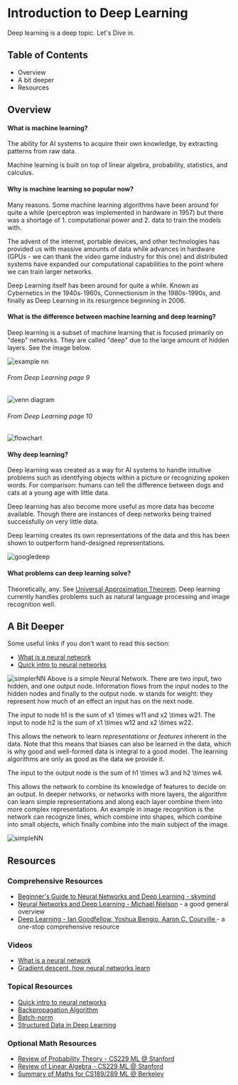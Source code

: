 
# Introduction to Deep Learning
Deep learning is a deep topic. Let's Dive in.

## Table of Contents
* Overview
* A bit deeper
* Resources

## Overview

#### What is machine learning?
The ability for AI systems to acquire their own knowledge, by extracting patterns from raw data.

Machine learning is built on top of linear algebra, probability, statistics, and calculus.

#### Why is machine learning so popular now?
Many reasons. Some machine learning algorithms have been around for quite a while (perceptron was implemented in hardware in 1957) but there was a shortage of 1. computational power and 2. data to train the models with. 

The advent of the internet, portable devices, and other technologies has provided us with massive amounts of data while advances in hardware (GPUs - we can thank the video game industry for this one) and distributed systems have expanded our computational capabilities to the point where we can train larger networks.

Deep Learning itself has been around for quite a while. Known as Cybernetics in the 1940s-1960s, Connectionism in the 1980s-1990s, and finally as Deep Learning in its resurgence beginning in 2006.

#### What is the difference between machine learning and deep learning?
Deep learning is a subset of machine learning that is focused primarily on "deep" networks. They are called "deep" due to the large amount of hidden layers. See the image below.

![example nn](https://cdn-images-1.medium.com/max/1600/1*r0fxAZRpRGapPnC4bniDiQ.png)

###### From Deep Learning page 9
![venn diagram](https://i.gyazo.com/684c42227e3028edcd062fc9bdc43cdf.png)

###### From Deep Learning page 10
![flowchart](https://i.gyazo.com/37066206f801c66cf21f5afb9673f7bd.png)

#### Why deep learning?
Deep learning was created as a way for AI systems to handle intuitive problems such as identifying objects within a picture or recognizing spoken words. For comparison: humans can tell the difference between dogs and cats at a young age with little data.

Deep learning has also become more useful as more data has become available. Though there are instances of deep networks being trained successfully on very little data.

Deep learning creates its own representations of the data and this has been shown to outperform hand-designed representations.

![googledeep](https://image.slidesharecdn.com/jeffdean-170115012221/95/jeff-dean-at-ai-frontiers-trends-and-developments-in-deep-learning-research-8-638.jpg?cb=1484674187)

#### What problems can deep learning solve?
Theoretically, any. See [Universal Approximation Theorem](https://towardsdatascience.com/can-neural-networks-really-learn-any-function-65e106617fc6). Deep learning currently handles problems such as natural language processing and image recognition well.

## A Bit Deeper
Some useful links if you don't want to read this section:

* [What is a neural network](https://www.youtube.com/watch?v=aircAruvnKk)
* [Quick intro to neural networks](https://ujjwalkarn.me/2016/08/09/quick-intro-neural-networks)

![simplerNN](https://i.gyazo.com/511d2bbf4aee74c1be4afcd4ed847ea7.png)
Above is a simple Neural Network. There are two input, two hidden, and one output node. Information flows from the input nodes to the hidden nodes and finally to the output node. w stands for weight: they represent how much of an effect an input has on the next node. 

The input to node h1 is the sum of x1 \times w11 and x2 \times w21. The input to node h2 is the sum of x1 \times w12 and x2 \times w22.

This allows the network to learn *representations* or *features* inherent in the data. Note that this means that biases can also be learned in the data, which is why good and well-formed data is integral to a good model. The learning algorithms are only as good as the data we provide it.

The input to the output node is the sum of h1 \times w3 and h2 \times w4.

This allows the network to combine its knowledge of features to decide on an output. In deeper networks, or networks with more layers, the algorithm can learn simple representations and along each layer combine them into more complex representations. An example in image recognition is the network can recognize lines, which combine into shapes, which combine into small objects, which finally combine into the main subject of the image.

![simpleNN](https://dzone.com/storage/temp/7913025-neural-network.png)

## Resources
### Comprehensive Resources
* [Beginner's Guide to Neural Networks and Deep Learning - skymind](https://skymind.ai/wiki/neural-network)
* [Neural Networks and Deep Learning - Michael Nielson](http://neuralnetworksanddeeplearning.com) - a good general overview
* [Deep Learning - Ian Goodfellow, Yoshua Bengio, Aaron C. Courville ](https://github.com/janishar/mit-deep-learning-book-pdf) - a one-stop comprehensive resource

### Videos
* [What is a neural network](https://www.youtube.com/watch?v=aircAruvnKk)
* [Gradient descent, how neural networks learn](https://www.youtube.com/watch?v=IHZwWFHWa-w)

### Topical Resources
* [Quick intro to neural networks](https://ujjwalkarn.me/2016/08/09/quick-intro-neural-networks)
* [Backpropagation Algorithm](http://colah.github.io/posts/2015-08-Backprop/)
* [Batch-norm](https://www.quora.com/What-is-a-batch-norm-in-machine-learning)
* [Structured Data in Deep Learning](https://towardsdatascience.com/structured-deep-learning-b8ca4138b848)

### Optional Math Resources
* [Review of Probability Theory - CS229 ML @ Stanford](http://cs229.stanford.edu/section/cs229-prob.pdf)
* [Review of Linear Algebra - CS229 ML @ Stanford](http://cs229.stanford.edu/section/cs229-linalg.pdf)
* [Summary of Maths for CS189/289 ML @ Berkeley](http://gwthomas.github.io/docs/math4ml.pdf)